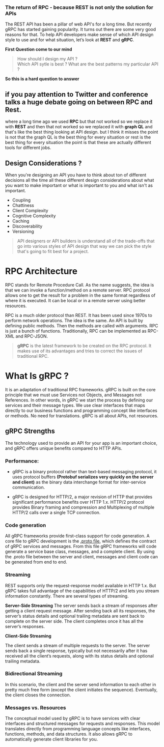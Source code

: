 ### The return of RPC -  because REST is not only the solution for APIs

The REST API has been a pillar of web API's for a long time. But recently gRPC has started gaining popularity. It turns out there are some very good reasons for that. To help API developers make sense of which API design style to use and for what situation, let’s look at **REST** and **gRPC**.

**First Question come to our mind**

> How should I design my API ?  
> Which API sytle is best ?
> What are the best patterns my particular API ?

**So this is a hard question to answer**

## if you pay attention to Twitter and conference talks a huge debate going on between RPC and Rest.

where a long time ago we used **RPC** but that not worked so we replace it with **REST** and then that not worked so we replaced it with **graph QL** and that's like the best thing  looking at API design. but I think it misses the point is not that the graph QL is the best thing for every situation or rest is the best thing for every situation the point is that these are actually different tools for different jobs.

## Design Considerations ?

When you're designing an API you have to think about ton of different decisions all the time all these different design considerations about what you want to make important or what is important to you and what isn't as important.

 - Coupling
 - Chattiness
 - Client Complexity
 - Cognitive Complexity
 - Caching
 - Discoverability
 - Versioning

> API designers or API builders is understand all of the trade-offs that go into various styles of API design that way we can pick the style that's going to fit best for a project.

# RPC Architecture
RPC stands for Remote Procedure Call. As the name suggests, the idea is that we can invoke a function/method on a remote server. RPC protocol allows one to get the result for a problem in the same format regardless of where it is executed. It can be local or in a remote server using better resources.

RPC is a much older protocol than REST. It has been used since  1970s to perform network operations. The idea is the same. An API is built by defining public methods. Then the methods are called with arguments. RPC is just a bunch of functions. Traditionally, RPC can be implemented as RPC-XML and RPC-JSON.

> **gRPC** is the latest framework to be created on the RPC protocol. It makes use of its advantages and tries to correct the issues of traditional RPC.

# What Is gRPC ?
It is an adaptation of traditional RPC frameworks. gRPC is built on the core principle that we must use Services not Objects, and Messages not References. In other words, in gRPC we start the process by defining our services and their message types. We use clear interfaces that maps directly to our business functions and programming concept like interfaces or methods. No need for translations. gRPC is all about APIs, not resources.

## gRPC Strengths
The technology used to provide an API for your app is an important choice, and gRPC offers unique benefits compared to HTTP APIs.

### Performance:

 - gRPC is a binary protocol rather than text-based messaging protocol, it uses protocol buffers **(Protobuf serializes very quickly on the server and client)** as the binary data interchange format for inter-service communication.
 
 - gRPC is designed for HTTP/2, a major revision of HTTP that provides significant performance benefits over HTTP 1.x. HTTP/2 protocol provides Binary framing and compression and Multiplexing of multiple HTTP/2 calls over a single TCP connection.

### Code generation
All gRPC frameworks provide first-class support for code generation. A core file to gRPC development is the [.proto file](https://developers.google.com/protocol-buffers/docs/proto3), which defines the contract of gRPC services and messages. From this file gRPC frameworks will code generate a service base class, messages, and a complete client. By using the .proto file between the server and client, messages and client code can be generated from end to end.

### Streaming

REST supports only the request-response model available in HTTP 1.x. But gRPC takes full advantage of the capabilities of HTTP/2 and lets you stream information constantly. There are several types of streaming.

**Server-Side Streaming**
The server sends back a stream of responses after getting a client request message. After sending back all its responses, the server’s status details and optional trailing metadata are sent back to complete on the server side. The client completes once it has all the server’s responses.

**Client-Side Streaming**

The client sends a stream of multiple requests to the server. The server sends back a single response, typically but not necessarily after it has received all the client’s requests, along with its status details and optional trailing metadata.

### Bidirectional Streaming

In this scenario, the client and the server send information to each other in pretty much free form (except the client initiates the sequence). Eventually, the client closes the connection.
### Messages vs. Resources

The conceptual model used by gRPC is to have services with clear interfaces and structured messages for requests and responses. This model translates directly from programming language concepts like interfaces, functions, methods, and data structures. It also allows gRPC to automatically generate client libraries for you.


<!--stackedit_data:
eyJoaXN0b3J5IjpbMTk3NTk3MjQ1MiwtNDU5OTQ2NzM4LDEzMT
YzNTQxNTYsMjA5MjY2MTU1OSwtNzEwNTI4NzAsLTcxMDUyODcw
LC0xNzQ2MjU4MzEzLC0xMDM0MzU2NTE3LDE0Mjg5OTc3MjgsLT
Y1NDIxMTYxMCw2NDUxMTk4ODMsLTg1OTU0NDQxOSw5NjU2Mzc0
NzMsLTEzODIxMTUzNDEsMzA4NzMwNTM5LC0xMzQyMjMyMTgsLT
IxMDY5ODQ2MjUsLTMzMjQ1NTM2M119
-->